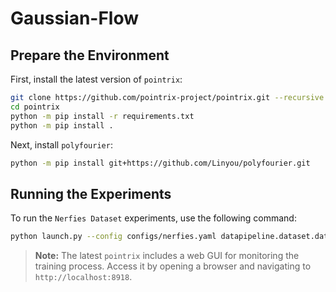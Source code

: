 # Gaussian-Flow

## Prepare the Environment

First, install the latest version of `pointrix`:

```bash
git clone https://github.com/pointrix-project/pointrix.git --recursive
cd pointrix
python -m pip install -r requirements.txt
python -m pip install .
```

Next, install `polyfourier`:

```bash
python -m pip install git+https://github.com/Linyou/polyfourier.git
```

## Running the Experiments

To run the `Nerfies Dataset` experiments, use the following command:

```bash
python launch.py --config configs/nerfies.yaml datapipeline.dataset.data_path='path/to/nerfies/dataset'
```

> **Note:** The latest `pointrix` includes a web GUI for monitoring the training process. Access it by opening a browser and navigating to `http://localhost:8918`.
